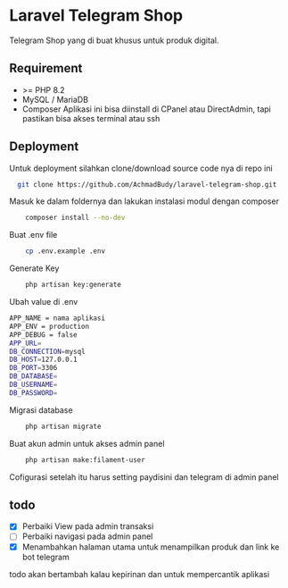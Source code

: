 # Laravel Telegram Shop

Telegram Shop yang di buat khusus untuk produk digital.

## Requirement

-   \>= PHP 8.2
-   MySQL / MariaDB
-   Composer
    Aplikasi ini bisa diinstall di CPanel atau DirectAdmin, tapi pastikan bisa akses terminal atau ssh

## Deployment

Untuk deployment silahkan clone/download source code nya di repo ini

```bash
  git clone https://github.com/AchmadBudy/laravel-telegram-shop.git
```

Masuk ke dalam foldernya dan lakukan instalasi modul dengan composer

```bash
    composer install --no-dev
```

Buat .env file

```bash
    cp .env.example .env
```

Generate Key

```bash
    php artisan key:generate
```

Ubah value di .env

```bash
APP_NAME = nama aplikasi
APP_ENV = production
APP_DEBUG = false
APP_URL=
DB_CONNECTION=mysql
DB_HOST=127.0.0.1
DB_PORT=3306
DB_DATABASE=
DB_USERNAME=
DB_PASSWORD=
```

Migrasi database

```bash
    php artisan migrate
```

Buat akun admin untuk akses admin panel

```bash
    php artisan make:filament-user
```

Cofigurasi setelah itu harus setting paydisini dan telegram di admin panel

## todo

-   [x] Perbaiki View pada admin transaksi
-   [ ] Perbaiki navigasi pada admin panel
-   [x] Menambahkan halaman utama untuk menampilkan produk dan link ke bot telegram

todo akan bertambah kalau kepirinan dan untuk mempercantik aplikasi
